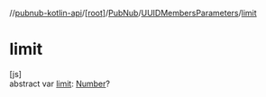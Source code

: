 //[pubnub-kotlin-api](../../../../index.md)/[[root]](../../index.md)/[PubNub](../index.md)/[UUIDMembersParameters](index.md)/[limit](limit.md)

# limit

[js]\
abstract var [limit](limit.md): [Number](https://kotlinlang.org/api/latest/jvm/stdlib/kotlin-stdlib/kotlin/-number/index.html)?
